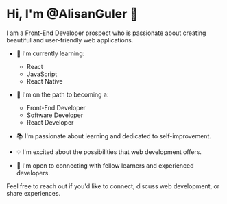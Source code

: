 # Hi, I'm @AlisanGuler 👋

I am a Front-End Developer prospect who is passionate about creating beautiful and user-friendly web applications.

- 👀 I'm currently learning:
  - React
  - JavaScript
  - React Native

- 🌱 I'm on the path to becoming a:
  - Front-End Developer
  - Software Developer
  - React Developer

- 📚 I'm passionate about learning and dedicated to self-improvement.

- 💡 I'm excited about the possibilities that web development offers.

- 🤝 I'm open to connecting with fellow learners and experienced developers.

Feel free to reach out if you'd like to connect, discuss web development, or share experiences.



<!---
AlisanGuler/AlisanGuler is a ✨ special ✨ repository because its `README.md` (this file) appears on your GitHub profile.
You can click the Preview link to take a look at your changes.
--->
